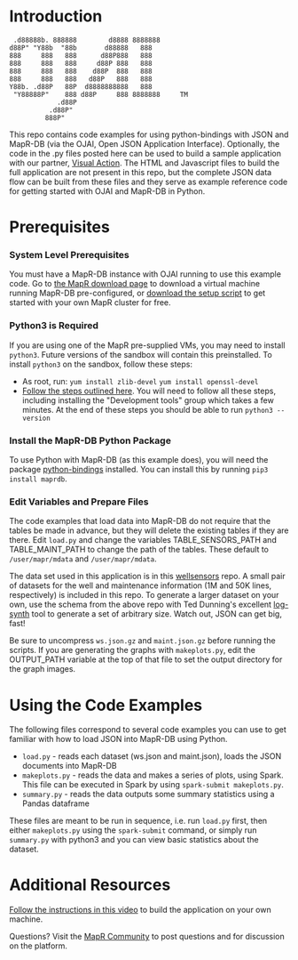 # Introduction
```
 .d88888b. 888888        d8888 8888888 
d88P" "Y88b  "88b       d88888   888   
888     888   888      d88P888   888   
888     888   888     d88P 888   888   
888     888   888    d88P  888   888   
888     888   888   d88P   888   888   
Y88b. .d88P   88P  d8888888888   888   
 "Y88888P"    888 d88P     888 8888888     TM
            .d88P                      
          .d88P"                       
         888P"
```

This repo contains code examples for using python-bindings with JSON and MapR-DB (via the OJAI, Open JSON Application Interface).  Optionally, the code in the .py files posted here can be used to build a sample application with our partner, [Visual Action](http://www.visualaction.com/).  The HTML and Javascript files to build the full application are not present in this repo, but the complete JSON data flow can be built from these files and they serve as example reference code for getting started with OJAI and MapR-DB in Python.

# Prerequisites

### System Level Prerequisites

You must have a MapR-DB instance with OJAI running to use this example code.  Go to [the MapR download page](https://mapr.com/products/mapr-sandbox-hadoop/download/) to download a virtual machine running MapR-DB pre-configured, or [download the setup script](http://mapr.com/download) to get started with your own MapR cluster for free.

### Python3 is Required

If you are using one of the MapR pre-supplied VMs, you may need to install ```python3```.  Future versions of the sandbox will contain this preinstalled.  To install ```python3``` on the sandbox, follow these steps:

* As root, run:
```yum install zlib-devel```
```yum install openssl-devel```
* [Follow the steps outlined here](http://www.shayanderson.com/linux/install-python-3-on-centos-6-server.htm).  You will need to follow all these steps, including installing the "Development tools" group which takes a few minutes.  At the end of these steps you should be able to run ```python3 --version```

### Install the MapR-DB Python Package

To use Python with MapR-DB (as this example does), you will need the package [python-bindings](https://github.com/mapr-demos/python-bindings) installed.  You can install this by running ```pip3 install maprdb```.  

### Edit Variables and Prepare Files

The code examples that load data into MapR-DB do not require that the tables be made in advance, but they will delete the existing tables if they are there.  Edit ```load.py``` and change the variables TABLE_SENSORS_PATH and TABLE_MAINT_PATH to change the path of the tables.  These default to ```/user/mapr/mdata``` and ```/user/mapr/mdata```.

The data set used in this application is in this [wellsensors](https://github.com/namato/wellsensors) repo.  A small pair of datasets for the well and maintenance information (1M and 50K lines, respectively) is included in this repo.  To generate a larger dataset on your own, use the schema from the above repo with Ted Dunning's excellent [log-synth](https://github.com/tdunning/log-synth) tool to generate a set of arbitrary size.  Watch out, JSON can get big, fast!

Be sure to uncompress ```ws.json.gz``` and ```maint.json.gz``` before running the scripts.  If you are generating the graphs with ```makeplots.py```, edit the OUTPUT_PATH variable at the top of that file to set the output directory for the graph images.

# Using the Code Examples

The following files correspond to several code examples you can use to get familiar with how to load JSON into MapR-DB using Python.  

* ```load.py``` - reads each dataset (ws.json and maint.json), loads the JSON documents into MapR-DB
* ```makeplots.py``` - reads the data and makes a series of plots, using Spark.  This file can be executed in Spark by using ```spark-submit makeplots.py```.
* ```summary.py``` - reads the data outputs some summary statistics using a Pandas dataframe

These files are meant to be run in sequence, i.e. run ``load.py`` first, then either ``makeplots.py`` using the ``spark-submit`` command, or simply run ```summary.py``` with python3 and you can view basic statistics about the dataset.

# Additional Resources

[Follow the instructions in this video](https://www.youtube.com/watch?v=-pbvRTrJNIc) to build the application on your own machine.

Questions?  Visit the [MapR Community](http://community.mapr.com) to post questions and for discussion on the platform.
